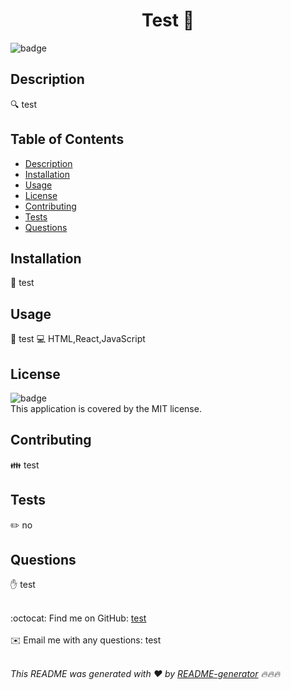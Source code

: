 
  <h1 align="center">Test 👋</h1>

  ![badge](https://img.shields.io/badge/license-MIT-brightgreen)<br />

  ## Description
🔍 test

  ## Table of Contents
  - [Description](#description)
  - [Installation](#installation)
  - [Usage](#usage)
  - [License](#license)
  - [Contributing](#contributing)
  - [Tests](#tests)
  - [Questions](#questions)

  ## Installation
  💾 test

  ## Usage
  📌 test
  💻 HTML,React,JavaScript

  ## License
  ![badge](https://img.shields.io/badge/license-MIT-brightgreen)
  <br />
  This application is covered by the MIT license. 

  ## Contributing
  👪 test

  ## Tests
  ✏️ no

  ## Questions
  ✋ test<br />
  <br />

  :octocat: Find me on GitHub: [test](https://github.com/test)<br />
  <br />
  ✉️ Email me with any questions: test<br /><br />

  _This README was generated with ❤️ by [README-generator](https://github.com/codragon2020/readme_generator) 🔥🔥🔥_

